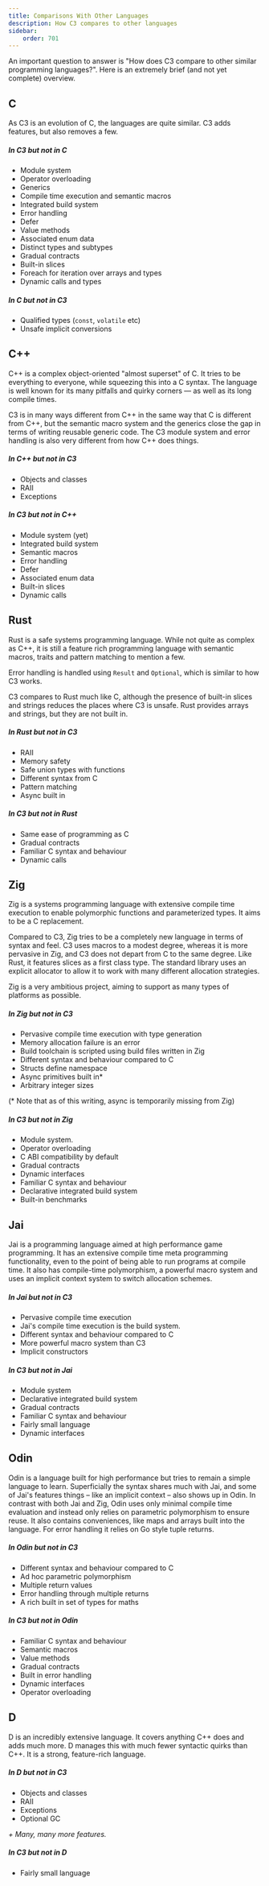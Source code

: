 ```yaml
---
title: Comparisons With Other Languages
description: How C3 compares to other languages
sidebar:
    order: 701
---
```

An important question to answer is "How does C3 compare to other similar programming languages?".
Here is an extremely brief (and not yet complete) overview.

## C

As C3 is an evolution of C, the languages are quite similar.
C3 adds features, but also removes a few.

##### In C3 but not in C

- Module system
- Operator overloading
- Generics
- Compile time execution and semantic macros
- Integrated build system
- Error handling
- Defer
- Value methods
- Associated enum data
- Distinct types and subtypes
- Gradual contracts
- Built-in slices
- Foreach for iteration over arrays and types
- Dynamic calls and types

##### In C but not in C3

- Qualified types (`const`, `volatile` etc)
- Unsafe implicit conversions

## C++

C++ is a complex object-oriented "almost superset" of C. It tries to be everything to everyone, while squeezing this into a C syntax. The language is well known for its many pitfalls and quirky corners &mdash; as well as its long compile times.

C3 is in many ways different from C++ in the same way that C is different from C++,
but the semantic macro system and the generics close the gap in terms of writing
reusable generic code. The C3 module system and error handling is also very
different from how C++ does things.

##### In C++ but not in C3

- Objects and classes
- RAII
- Exceptions

##### In C3 but not in C++

- Module system (yet)
- Integrated build system
- Semantic macros
- Error handling
- Defer
- Associated enum data
- Built-in slices
- Dynamic calls

## Rust

Rust is a safe systems programming language. While not quite as complex as C++,
it is still a feature rich programming language with semantic macros, traits and
pattern matching to mention a few.

Error handling is handled using `Result` and `Optional`, which is similar to how C3 works.

C3 compares to Rust much like C, although the presence of built-in slices and 
strings reduces the places where C3 is unsafe. Rust provides arrays and strings,
but they are not built in.

##### In Rust but not in C3

- RAII
- Memory safety
- Safe union types with functions
- Different syntax from C
- Pattern matching
- Async built in

##### In C3 but not in Rust

- Same ease of programming as C
- Gradual contracts
- Familiar C syntax and behaviour
- Dynamic calls

## Zig

Zig is a systems programming language with extensive compile time execution to
enable polymorphic functions and parameterized types. It aims to be a C replacement.

Compared to C3, Zig tries to be a completely new language in terms of syntax and feel.
C3 uses macros to a modest degree, whereas it is more pervasive in Zig, and C3 does not depart from C to the same degree. Like Rust, it features slices as a first
class type. The standard library uses an explicit allocator to allow it to work
with many different allocation strategies.

Zig is a very ambitious project, aiming to support as many types of platforms as
possible.

##### In Zig but not in C3

- Pervasive compile time execution with type generation
- Memory allocation failure is an error
- Build toolchain is scripted using build files written in Zig
- Different syntax and behaviour compared to C
- Structs define namespace
- Async primitives built in\*
- Arbitrary integer sizes

(\* Note that as of this writing, async is temporarily
missing from Zig)

##### In C3 but not in Zig

- Module system.
- Operator overloading
- C ABI compatibility by default
- Gradual contracts
- Dynamic interfaces
- Familiar C syntax and behaviour
- Declarative integrated build system
- Built-in benchmarks

## Jai

Jai is a programming language aimed at high performance game programming.
It has an extensive compile time meta programming functionality, even
to the point of being able to run programs at compile time. It also
has compile-time polymorphism, a powerful macro system and uses 
an implicit context system to switch allocation schemes.

##### In Jai but not in C3

- Pervasive compile time execution
- Jai's compile time execution is the build system.
- Different syntax and behaviour compared to C
- More powerful macro system than C3
- Implicit constructors

##### In C3 but not in Jai

- Module system
- Declarative integrated build system
- Gradual contracts
- Familiar C syntax and behaviour
- Fairly small language
- Dynamic interfaces

## Odin

Odin is a language built for high performance but tries to remain
a simple language to learn. Superficially the syntax shares much with
Jai, and some of Jai's features things – like an implicit context – also shows up
in Odin. In contrast with both Jai and Zig, Odin uses only minimal compile time evaluation
and instead only relies on parametric polymorphism to ensure reuse.
It also contains conveniences, like maps and arrays built into
the language. For error handling it relies on Go style tuple returns.

##### In Odin but not in C3

- Different syntax and behaviour compared to C
- Ad hoc parametric polymorphism
- Multiple return values
- Error handling through multiple returns
- A rich built in set of types for maths

##### In C3 but not in Odin

- Familiar C syntax and behaviour
- Semantic macros
- Value methods
- Gradual contracts
- Built in error handling
- Dynamic interfaces
- Operator overloading

## D

D is an incredibly extensive language. It covers anything C++ does and adds much more.
D manages this with much fewer syntactic quirks than C++. It is a strong,
feature-rich language.

##### In D but not in C3

- Objects and classes
- RAII
- Exceptions
- Optional GC

*+ Many, many more features.* 

##### In C3 but not in D

- Fairly small language
